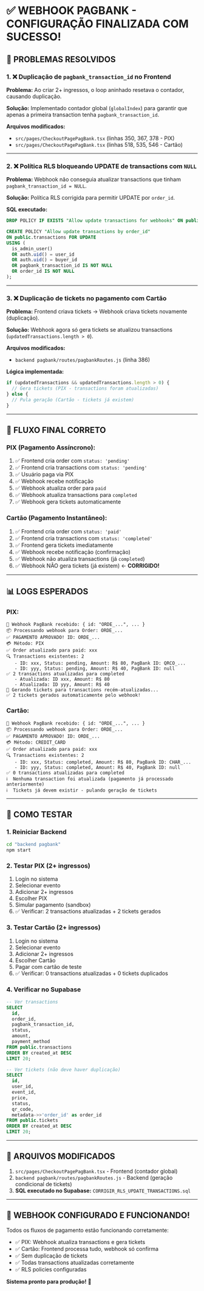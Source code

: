 # ✅ WEBHOOK PAGBANK - CONFIGURAÇÃO FINALIZADA COM SUCESSO!

## 🎯 PROBLEMAS RESOLVIDOS

### 1. ❌ Duplicação de `pagbank_transaction_id` no Frontend
**Problema:** Ao criar 2+ ingressos, o loop aninhado resetava o contador, causando duplicação.

**Solução:** Implementado contador global (`globalIndex`) para garantir que apenas a primeira transaction tenha `pagbank_transaction_id`.

**Arquivos modificados:**
- `src/pages/CheckoutPagePagBank.tsx` (linhas 350, 367, 378 - PIX)
- `src/pages/CheckoutPagePagBank.tsx` (linhas 518, 535, 546 - Cartão)

---

### 2. ❌ Política RLS bloqueando UPDATE de transactions com `NULL`
**Problema:** Webhook não conseguia atualizar transactions que tinham `pagbank_transaction_id = NULL`.

**Solução:** Política RLS corrigida para permitir UPDATE por `order_id`.

**SQL executado:**
```sql
DROP POLICY IF EXISTS "Allow update transactions for webhooks" ON public.transactions;

CREATE POLICY "Allow update transactions by order_id"
ON public.transactions FOR UPDATE
USING (
  is_admin_user()
  OR auth.uid() = user_id 
  OR auth.uid() = buyer_id
  OR pagbank_transaction_id IS NOT NULL 
  OR order_id IS NOT NULL
);
```

---

### 3. ❌ Duplicação de tickets no pagamento com Cartão
**Problema:** Frontend criava tickets → Webhook criava tickets novamente (duplicação).

**Solução:** Webhook agora só gera tickets se atualizou transactions (`updatedTransactions.length > 0`).

**Arquivos modificados:**
- `backend pagbank/routes/pagbankRoutes.js` (linha 386)

**Lógica implementada:**
```javascript
if (updatedTransactions && updatedTransactions.length > 0) {
  // Gera tickets (PIX - transactions foram atualizadas)
} else {
  // Pula geração (Cartão - tickets já existem)
}
```

---

## 🔄 FLUXO FINAL CORRETO

### **PIX (Pagamento Assíncrono):**
1. ✅ Frontend cria order com `status: 'pending'`
2. ✅ Frontend cria transactions com `status: 'pending'`
3. ✅ Usuário paga via PIX
4. ✅ Webhook recebe notificação
5. ✅ Webhook atualiza order para `paid`
6. ✅ Webhook atualiza transactions para `completed`
7. ✅ Webhook gera tickets automaticamente

### **Cartão (Pagamento Instantâneo):**
1. ✅ Frontend cria order com `status: 'paid'`
2. ✅ Frontend cria transactions com `status: 'completed'`
3. ✅ Frontend gera tickets imediatamente
4. ✅ Webhook recebe notificação (confirmação)
5. ✅ Webhook não atualiza transactions (já `completed`)
6. ✅ Webhook NÃO gera tickets (já existem) ← **CORRIGIDO!**

---

## 📊 LOGS ESPERADOS

### **PIX:**
```
🔔 Webhook PagBank recebido: { id: "ORDE_...", ... }
📦 Processando webhook para Order: ORDE_...
✅ PAGAMENTO APROVADO! ID: ORDE_...
💳 Método: PIX
✅ Order atualizado para paid: xxx
🔍 Transactions existentes: 2
   - ID: xxx, Status: pending, Amount: R$ 80, PagBank ID: QRCO_...
   - ID: yyy, Status: pending, Amount: R$ 40, PagBank ID: null
✅ 2 transactions atualizadas para completed
   - Atualizada: ID xxx, Amount: R$ 80
   - Atualizada: ID yyy, Amount: R$ 40
🎫 Gerando tickets para transactions recém-atualizadas...
✅ 2 tickets gerados automaticamente pelo webhook!
```

### **Cartão:**
```
🔔 Webhook PagBank recebido: { id: "ORDE_...", ... }
📦 Processando webhook para Order: ORDE_...
✅ PAGAMENTO APROVADO! ID: ORDE_...
💳 Método: CREDIT_CARD
✅ Order atualizado para paid: xxx
🔍 Transactions existentes: 2
   - ID: xxx, Status: completed, Amount: R$ 80, PagBank ID: CHAR_...
   - ID: yyy, Status: completed, Amount: R$ 40, PagBank ID: null
✅ 0 transactions atualizadas para completed
ℹ️  Nenhuma transaction foi atualizada (pagamento já processado anteriormente)
ℹ️  Tickets já devem existir - pulando geração de tickets
```

---

## 🧪 COMO TESTAR

### 1. Reiniciar Backend
```bash
cd "backend pagbank"
npm start
```

### 2. Testar PIX (2+ ingressos)
1. Login no sistema
2. Selecionar evento
3. Adicionar 2+ ingressos
4. Escolher PIX
5. Simular pagamento (sandbox)
6. ✅ Verificar: 2 transactions atualizadas + 2 tickets gerados

### 3. Testar Cartão (2+ ingressos)
1. Login no sistema
2. Selecionar evento
3. Adicionar 2+ ingressos
4. Escolher Cartão
5. Pagar com cartão de teste
6. ✅ Verificar: 0 transactions atualizadas + 0 tickets duplicados

### 4. Verificar no Supabase
```sql
-- Ver transactions
SELECT 
  id, 
  order_id, 
  pagbank_transaction_id, 
  status, 
  amount, 
  payment_method
FROM public.transactions
ORDER BY created_at DESC
LIMIT 20;

-- Ver tickets (não deve haver duplicação)
SELECT 
  id, 
  user_id, 
  event_id, 
  price, 
  status, 
  qr_code,
  metadata->>'order_id' as order_id
FROM public.tickets
ORDER BY created_at DESC
LIMIT 20;
```

---

## 📁 ARQUIVOS MODIFICADOS

1. `src/pages/CheckoutPagePagBank.tsx` - Frontend (contador global)
2. `backend pagbank/routes/pagbankRoutes.js` - Backend (geração condicional de tickets)
3. **SQL executado no Supabase:** `CORRIGIR_RLS_UPDATE_TRANSACTIONS.sql`

---

## 🎉 WEBHOOK CONFIGURADO E FUNCIONANDO!

Todos os fluxos de pagamento estão funcionando corretamente:
- ✅ PIX: Webhook atualiza transactions e gera tickets
- ✅ Cartão: Frontend processa tudo, webhook só confirma
- ✅ Sem duplicação de tickets
- ✅ Todas transactions atualizadas corretamente
- ✅ RLS policies configuradas

**Sistema pronto para produção!** 🚀
